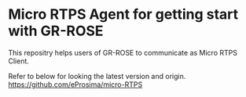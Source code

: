 # Micro RTPS Agent for getting start with GR-ROSE

This repositry helps users of GR-ROSE to communicate as Micro RTPS Client.

Refer to below for looking the latest version and origin. 
https://github.com/eProsima/micro-RTPS
